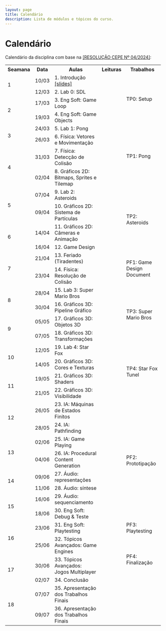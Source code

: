 ```yaml
---
layout: page
title: Calendário
description: Lista de módulos e tópicos do curso.
---
```


# Calendário

Calendário da disciplina com base na [[RESOLUÇÃO CEPE Nº 04/2024]](https://ufmg.br/storage/a/f/3/a/af3a8d2b58d73e8ae287c7f7ccb0d6a2_17324557300295_624904561.pdf):


<!-- {% for module in site.modules %}
{{ module }}
{% endfor %} -->

<table>
  <tr>
    <th>Seamana</th>
    <th>Data</th>
    <th>Aulas</th>
    <th>Leituras</th>
    <th>Trabalhos</th>
  </tr>

  <!-- Semana 1 -->
  <tr>
    <td rowspan="2">1</td>
    <td>10/03</td>
    <td>1. Introdução<br><a href="{{ 'assets/slides/A01-introducao.pdf' | relative_url }}">[slides]</a></td>
    <td></td>
    <td></td>
  </tr>
  <tr>
    <td>12/03</td>
    <td>2. Lab 0: SDL</td>
    <td></td>
    <td rowspan="2">
      TP0: Setup
    </td>
  </tr>

  <!-- Semana 2 -->
  <tr>
    <td rowspan="2">2</td>
    <td>17/03</td>
    <td>3. Eng Soft: Game Loop</td>
    <td></td>
  </tr>
  <tr>
    <td>19/03</td>
    <td>4. Eng Soft: Game Objects</td>
    <td></td>
    <td></td>
  </tr>

  <!-- Semana 3 -->
  <tr>
    <td rowspan="2">3</td>
    <td>24/03</td>
    <td>5. Lab 1: Pong</td>
    <td></td>
    <td rowspan="4">
      TP1: Pong
    </td>
  </tr>
  <tr>
    <td>26/03</td>
    <td>6. Física: Vetores e Movimentação</td>
    <td></td>
  </tr>

  <!-- Semana 4 -->
  <tr>
    <td rowspan="2">4</td>
    <td>31/03</td>
    <td>7. Física: Detecção de Colisão</td>
    <td></td>
  </tr>
  <tr>
    <td>02/04</td>
    <td>8. Gráficos 2D: Bitmaps, Sprites e Tilemap</td>
    <td></td>
  </tr>

  <!-- Semana 5 -->
  <tr>
    <td rowspan="2">5</td>
    <td>07/04</td>
    <td>9. Lab 2: Asteroids</td>
    <td></td>
    <td rowspan="4">
      TP2: Asteroids
    </td>
  </tr>
  <tr>
    <td>09/04</td>
    <td>10. Gráficos 2D: Sistema de Partículas</td>
    <td></td>
  </tr>

  <!-- Semana 6 -->
  <tr>
    <td rowspan="2">6</td>
    <td>14/04</td>
    <td>11. Gráficos 2D: Câmeras e Animação</td>
    <td></td>
  </tr>
  <tr>
    <td>16/04</td>
    <td>12. Game Design</td>
    <td></td>
  </tr>

  <!-- Semana 7 -->
  <tr>
    <td rowspan="2">7</td>
    <td>21/04</td>
    <td>13. Feriado (Tiradentes)</td>
    <td></td>
    <td rowspan="2">
      PF1: Game Design Document
    </td>
  </tr>
  <tr>
    <td>23/04</td>
    <td>14. Física: Resolução de Colisão</td>
    <td></td>
  </tr>

  <!-- Semana 8 -->
  <tr>
    <td rowspan="2">8</td>
    <td>28/04</td>
    <td>15. Lab 3: Super Mario Bros</td>
    <td></td>
    <td rowspan="4">
      TP3: Super Mario Bros
    </td>
  </tr>
  <tr>
    <td>30/04</td>
    <td>16. Gráficos 3D: Pipeline Gráfico</td>
    <td></td>
  </tr> 

  <!-- Semana 9 -->
  <tr>
    <td rowspan="2">9</td>
    <td>05/05</td>
    <td>17. Gráficos 3D: Objetos 3D</td>
    <td></td>
  </tr>
  <tr>
    <td>07/05</td>
    <td>18. Gráficos 3D: Transformações</td>
    <td></td>
  </tr> 

  <!-- Semana 10 -->
  <tr>
    <td rowspan="2">10</td>
    <td>12/05</td>
    <td>19. Lab 4: Star Fox</td>
    <td></td>
    <td rowspan="4">
      TP4: Star Fox Tunel
    </td>
  </tr>
  <tr>
    <td>14/05</td>
    <td>20. Gráficos 3D: Cores e Texturas</td>
    <td></td>
  </tr>

  <!-- Semana 11 -->
  <tr>
    <td rowspan="2">11</td>
    <td>19/05</td>
    <td>21. Gráficos 3D: Shaders </td>
    <td></td>
  </tr>
  <tr>
    <td>21/05</td>
    <td>22. Gráficos 3D: Visibilidade</td>
    <td></td>
  </tr>

  <!-- Semana 12 -->
  <tr>
    <td rowspan="2">12</td>
    <td>26/05</td>
    <td>23. IA: Máquinas de Estados Finitos</td>
    <td></td>
    <td rowspan="8">
      PF2: Prototipação
    </td>
  </tr>
  <tr>
    <td>28/05</td>
    <td>24. IA: Pathfinding</td>
    <td></td>
  </tr> 

  <!-- Semana 13 -->
  <tr>
    <td rowspan="2">13</td>
    <td>02/06</td>
    <td>25. IA: Game Playing</td>
    <td></td>
  </tr>
  <tr>
    <td>04/06</td>
    <td>26. IA: Procedural Content Generation</td>
    <td></td>
  </tr>

  <!-- Semana 14 -->
  <tr>
    <td rowspan="2">14</td>
    <td>09/06</td>
    <td>27. Áudio: representações</td>
    <td></td>
  </tr>
  <tr>
    <td>11/06</td>
    <td>28. Áudio: síntese</td>
    <td></td>
  </tr> 

  <!-- Semana 15 -->
  <tr>
    <td rowspan="2">15</td>
    <td>16/06</td>
    <td>29. Áudio: sequenciamento</td>
    <td></td>
  </tr>
  <tr>
    <td>18/06</td>
    <td>30. Eng Soft: Debug & Teste</td>
    <td></td>
  </tr> 

  <!-- Semana 16 -->
  <tr>
    <td rowspan="2">16</td>
    <td>23/06</td>
    <td>31. Eng Soft: Playtesting</td>
    <td></td>
    <td>PF3: Playtesting</td>
  </tr>
  <tr>
    <td>25/06</td>
    <td>32. Tópicos Avançados: Game Engines</td>
    <td></td>
    <td rowspan="3">
      PF4: Finalização
    </td>
  </tr> 

  <!-- Semana 17 -->
  <tr>
    <td rowspan="2">17</td>
    <td>30/06</td>
    <td>33. Tópicos Avançados: Jogos Multiplayer</td>
    <td></td>
  </tr>
  <tr>
    <td>02/07</td>
    <td>34. Conclusão</td>
    <td></td>
  </tr>

  <!-- Semana 18 -->
  <tr>
    <td rowspan="2">18</td>
    <td>07/07</td>
    <td>35. Apresentação dos Trabalhos Finais</td>
    <td></td>
    <td></td>
  </tr>
  <tr>
    <td>09/07</td>
    <td>36. Apresentação dos Trabalhos Finais</td>
    <td></td>
    <td></td>
  </tr>

</table>
